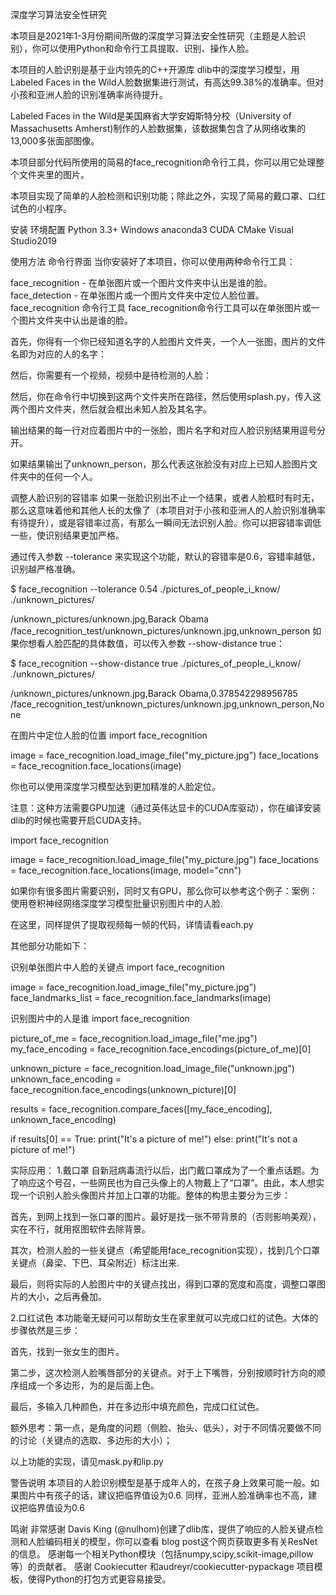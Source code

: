 深度学习算法安全性研究

本项目是2021年1-3月份期间所做的深度学习算法安全性研究（主题是人脸识别），你可以使用Python和命令行工具提取、识别、操作人脸。

本项目的人脸识别是基于业内领先的C++开源库 dlib中的深度学习模型，用Labeled Faces in the Wild人脸数据集进行测试，有高达99.38%的准确率。但对小孩和亚洲人脸的识别准确率尚待提升。

Labeled Faces in the Wild是美国麻省大学安姆斯特分校（University of Massachusetts Amherst)制作的人脸数据集，该数据集包含了从网络收集的13,000多张面部图像。

本项目部分代码所使用的简易的face_recognition命令行工具，你可以用它处理整个文件夹里的图片。

本项目实现了简单的人脸检测和识别功能；除此之外，实现了简易的戴口罩、口红试色的小程序。


安装
环境配置
Python 3.3+ 
Windows
anaconda3
CUDA
CMake
Visual Studio2019

使用方法
命令行界面
当你安装好了本项目，你可以使用两种命令行工具：

face_recognition - 在单张图片或一个图片文件夹中认出是谁的脸。
face_detection - 在单张图片或一个图片文件夹中定位人脸位置。
face_recognition 命令行工具
face_recognition命令行工具可以在单张图片或一个图片文件夹中认出是谁的脸。

首先，你得有一个你已经知道名字的人脸图片文件夹，一个人一张图，图片的文件名即为对应的人的名字：

然后，你需要有一个视频，视频中是待检测的人脸：

然后，你在命令行中切换到这两个文件夹所在路径，然后使用splash.py，传入这两个图片文件夹，然后就会框出未知人脸及其名字。

输出结果的每一行对应着图片中的一张脸，图片名字和对应人脸识别结果用逗号分开。

如果结果输出了unknown_person，那么代表这张脸没有对应上已知人脸图片文件夹中的任何一个人。


调整人脸识别的容错率
如果一张脸识别出不止一个结果，或者人脸框时有时无，那么这意味着他和其他人长的太像了（本项目对于小孩和亚洲人的人脸识别准确率有待提升），或是容错率过高，有那么一瞬间无法识别人脸。你可以把容错率调低一些，使识别结果更加严格。

通过传入参数 --tolerance 来实现这个功能，默认的容错率是0.6，容错率越低，识别越严格准确。

$ face_recognition --tolerance 0.54 ./pictures_of_people_i_know/ ./unknown_pictures/

/unknown_pictures/unknown.jpg,Barack Obama
/face_recognition_test/unknown_pictures/unknown.jpg,unknown_person
如果你想看人脸匹配的具体数值，可以传入参数 --show-distance true：

$ face_recognition --show-distance true ./pictures_of_people_i_know/ ./unknown_pictures/

/unknown_pictures/unknown.jpg,Barack Obama,0.378542298956785
/face_recognition_test/unknown_pictures/unknown.jpg,unknown_person,None


在图片中定位人脸的位置
import face_recognition

image = face_recognition.load_image_file("my_picture.jpg")
face_locations = face_recognition.face_locations(image)

你也可以使用深度学习模型达到更加精准的人脸定位。

注意：这种方法需要GPU加速（通过英伟达显卡的CUDA库驱动），你在编译安装dlib的时候也需要开启CUDA支持。

import face_recognition

image = face_recognition.load_image_file("my_picture.jpg")
face_locations = face_recognition.face_locations(image, model="cnn")

如果你有很多图片需要识别，同时又有GPU，那么你可以参考这个例子：案例：使用卷积神经网络深度学习模型批量识别图片中的人脸.

在这里，同样提供了提取视频每一帧的代码，详情请看each.py

其他部分功能如下：

识别单张图片中人脸的关键点
import face_recognition

image = face_recognition.load_image_file("my_picture.jpg")
face_landmarks_list = face_recognition.face_landmarks(image)


识别图片中的人是谁
import face_recognition

picture_of_me = face_recognition.load_image_file("me.jpg")
my_face_encoding = face_recognition.face_encodings(picture_of_me)[0]

unknown_picture = face_recognition.load_image_file("unknown.jpg")
unknown_face_encoding = face_recognition.face_encodings(unknown_picture)[0]

results = face_recognition.compare_faces([my_face_encoding], unknown_face_encoding)

if results[0] == True:
    print("It's a picture of me!")
else:
    print("It's not a picture of me!")
    
实际应用：
1.戴口罩
自新冠病毒流行以后，出门戴口罩成为了一个重点话题。为了响应这个号召，一些网民也为自己头像上的人物戴上了“口罩”。由此，本人想实现一个识别人脸头像图片并加上口罩的功能。整体的构思主要分为三步：

首先，到网上找到一张口罩的图片。最好是找一张不带背景的（否则影响美观），实在不行，就用抠图软件去除背景。

其次，检测人脸的一些关键点（希望能用face_recognition实现），找到几个口罩关键点（鼻梁、下巴、耳朵附近）标注出来.

最后，则将实际的人脸图片中的关键点找出，得到口罩的宽度和高度，调整口罩图片的大小，之后再叠加。

2.口红试色
本功能毫无疑问可以帮助女生在家里就可以完成口红的试色。大体的步骤依然是三步：

首先，找到一张女生的图片。

第二步，这次检测人脸嘴唇部分的关键点。对于上下嘴唇，分别按顺时针方向的顺序组成一个多边形，为的是后面上色。

最后，多输入几种颜色，并在多边形中填充颜色，完成口红试色。

额外思考：第一点，是角度的问题（侧脸、抬头、低头），对于不同情况要做不同的讨论（关键点的选取、多边形的大小）；

以上功能的实现，请见mask.py和lip.py

警告说明
本项目的人脸识别模型是基于成年人的，在孩子身上效果可能一般。如果图片中有孩子的话，建议把临界值设为0.6.
同样，亚洲人脸准确率也不高，建议把临界值设为0.6



鸣谢
非常感谢 Davis King (@nulhom)创建了dlib库，提供了响应的人脸关键点检测和人脸编码相关的模型，你可以查看 blog post这个网页获取更多有关ResNet的信息。
感谢每一个相关Python模块（包括numpy,scipy,scikit-image,pillow等）的贡献者。
感谢 Cookiecutter 和audreyr/cookiecutter-pypackage 项目模板，使得Python的打包方式更容易接受。
